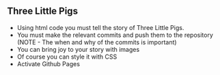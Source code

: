**Three Little Pigs**
---

- Using html code you must tell the story of Three Little Pigs.
- You must make the relevant commits and push them to the repository (NOTE - The when and why of the commits is important)
- You can bring joy to your story with images
- Of course you can style it with CSS
- Activate Github Pages
